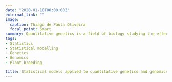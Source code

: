 ```yaml
---
date: "2020-01-10T00:00:00Z"
external_link: ""
image:
  caption: Thiago de Paula Oliveira
  focal_point: Smart
summary: Quantitative genetics is a field of biology studying the effect of genetic and environmental factors on quantitative traits.
tags:
- Statistics
- Statistical modelling
- Genetics
- Genomics
- Plant breeding

title: Statistical models applied to quantitative genetics and genomics of plant breeding
---
```

